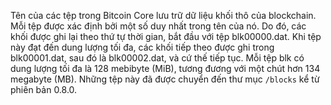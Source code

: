 Tên của các tệp trong Bitcoin Core lưu trữ dữ liệu khối thô của blockchain. Mỗi tệp được xác định bởi một số duy nhất trong tên của nó. Do đó, các khối được ghi lại theo thứ tự thời gian, bắt đầu với tệp blk00000.dat. Khi tệp này đạt đến dung lượng tối đa, các khối tiếp theo được ghi trong blk00001.dat, sau đó là blk00002.dat, và cứ thế tiếp tục. Mỗi tệp blk có dung lượng tối đa là 128 mebibyte (MiB), tương đương với một chút hơn 134 megabyte (MB). Những tệp này đã được chuyển đến thư mục `/blocks` kể từ phiên bản 0.8.0.